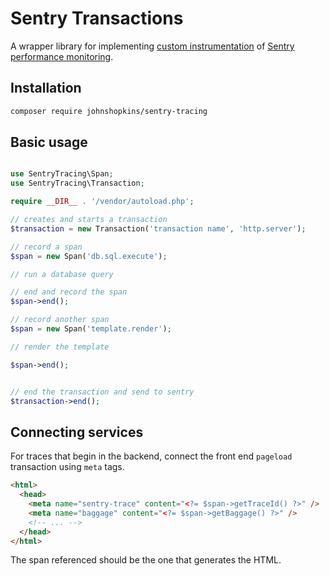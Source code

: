 # Sentry Transactions

A wrapper library for implementing [custom instrumentation](https://docs.sentry.io/platforms/php/performance/instrumentation/custom-instrumentation/) of [Sentry performance monitoring](https://docs.sentry.io/product/performance/).

## Installation

```bash
composer require johnshopkins/sentry-tracing
```

## Basic usage

```php

use SentryTracing\Span;
use SentryTracing\Transaction;

require __DIR__ . '/vendor/autoload.php';

// creates and starts a transaction
$transaction = new Transaction('transaction name', 'http.server');

// record a span
$span = new Span('db.sql.execute');

// run a database query

// end and record the span
$span->end();

// record another span
$span = new Span('template.render');

// render the template

$span->end();


// end the transaction and send to sentry
$transaction->end();
```

## Connecting services

For traces that begin in the backend, connect the front end `pageload` transaction using `meta` tags.

```html
<html>
  <head>
    <meta name="sentry-trace" content="<?= $span->getTraceId() ?>" />
    <meta name="baggage" content="<?= $span->getBaggage() ?>" />
    <!-- ... -->
  </head>
</html>
```

The span referenced should be the one that generates the HTML.
